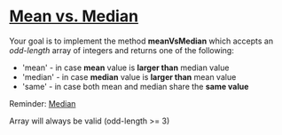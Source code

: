 # [Mean vs. Median](https://www.codewars.com/kata/mean-vs-median "https://www.codewars.com/kata/5806445c3f1f9c2f72000031")

Your goal is to implement the method **meanVsMedian** which accepts an *odd-length* array of integers and returns one of the following:

* 'mean' - in case **mean** value is **larger than** median value
* 'median' - in case **median** value is **larger than** mean value
* 'same' - in case both mean and median share the **same value**

Reminder: [Median](https://en.wikipedia.org/wiki/Median)

Array will always be valid (odd-length >= 3)